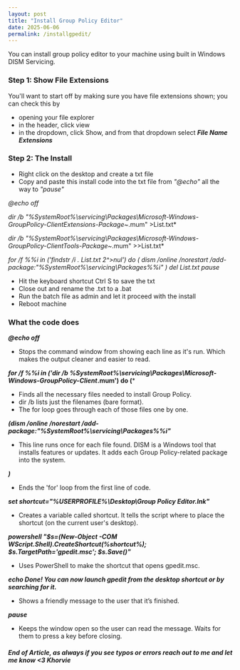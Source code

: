 ```yaml
---
layout: post
title: "Install Group Policy Editor"
date: 2025-06-06
permalink: /installgpedit/
---
```

You can install group policy editor to your machine using built in Windows DISM Servicing.
<!--more-->
### Step 1: Show File Extensions

You'll want to start off by making sure you have file extensions shown; you can check this by
- opening your file explorer
- in the header, click view
- in the dropdown, click Show, and from that dropdown select ***File Name Extensions***

### Step 2: The Install

- Right click on the desktop and create a txt file
- Copy and paste this install code into the txt file from *"@echo"* all the way to *"pause"*
  
*@echo off*

*dir /b "%SystemRoot%\servicing\Packages\Microsoft-Windows-GroupPolicy-ClientExtensions-Package~*.mum" >List.txt*

*dir /b "%SystemRoot%\servicing\Packages\Microsoft-Windows-GroupPolicy-ClientTools-Package~*.mum" >>List.txt*

*for /f %%i in ('findstr /i . List.txt 2^>nul') do (*
    *dism /online /norestart /add-package:"%SystemRoot%\servicing\Packages\%%i"*
*)*
*del List.txt*
*pause*


- Hit the keyboard shortcut Ctrl S to save the txt
- Close out and rename the .txt to a .bat
- Run the batch file as admin and let it proceed with the install
- Reboot machine

### What the code does

***@echo off***
- Stops the command window from showing each line as it's run. Which makes the output cleaner and easier to read.

***for /f %%i in ('dir /b %SystemRoot%\servicing\Packages\Microsoft-Windows-GroupPolicy-Client*.mum') do (***
- Finds all the necessary files needed to install Group Policy.
- dir /b lists just the filenames (bare format).
- The for loop goes through each of those files one by one.

***(dism /online /norestart /add-package:"%SystemRoot%\servicing\Packages\%%i"***
- This line runs once for each file found. DISM is a Windows tool that installs features or updates. It adds each Group Policy-related package into the system.

***)***
- Ends the 'for' loop from the first line of code.

***set shortcut="%USERPROFILE%\Desktop\Group Policy Editor.lnk"***
- Creates a variable called shortcut. It tells the script where to place the shortcut (on the current user's desktop).

***powershell "$s=(New-Object -COM WScript.Shell).CreateShortcut(%shortcut%); $s.TargetPath='gpedit.msc'; $s.Save()"***
- Uses PowerShell to make the shortcut that opens gpedit.msc.

***echo Done! You can now launch gpedit from the desktop shortcut or by searching for it.***
- Shows a friendly message to the user that it’s finished.

***pause***
- Keeps the window open so the user can read the message. Waits for them to press a key before closing.

##### End of Article, as always if you see typos or errors reach out to me and let me know <3 Khorvie

